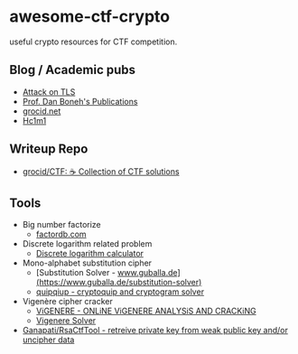# awesome-ctf-crypto
useful crypto resources for CTF competition.

## Blog / Academic pubs

+ [Attack on TLS](http://mitls.org/pages/attacks)
+ [Prof. Dan Boneh's Publications](http://crypto.stanford.edu/~dabo/pubs/pubsbytopic.html)
+ [grocid.net](https://grocid.net/)
+ [Hc1m1](http://0x48.pw/)

## Writeup Repo

+ [grocid/CTF: ☕️ Collection of CTF solutions](https://github.com/grocid/CTF)


## Tools

+ Big number factorize
  + [factordb.com](https://factordb.com/)
+ Discrete logarithm related problem
  + [Discrete logarithm calculator](https://www.alpertron.com.ar/DILOG.HTM)
+ Mono-alphabet substitution cipher
  + [Substitution Solver - www.guballa.de](https://www.guballa.de/substitution-solver)
  + [quipqiup - cryptoquip and cryptogram solver](http://quipqiup.com/)
+ Vigenère cipher cracker
  + [ViGENERE - ONLiNE ViGENERE ANALYSiS AND CRACKiNG](https://f00l.de/hacking/vigenere.php)
  + [Vigenere Solver](https://www.guballa.de/vigenere-solver)
+ [Ganapati/RsaCtfTool - retreive private key from weak public key and/or uncipher data](https://github.com/Ganapati/RsaCtfTool)
